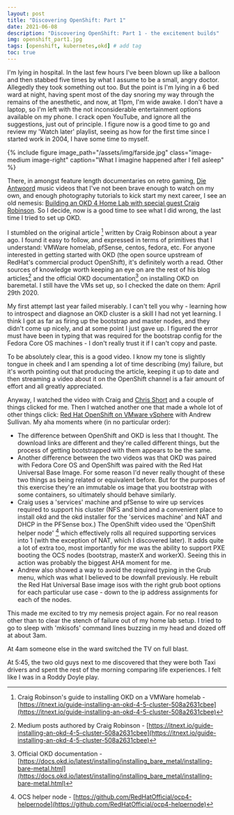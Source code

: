 ```yaml
---
layout: post
title: "Discovering OpenShift: Part 1"
date: 2021-06-08
description: "Discovering OpenShift: Part 1 - the excitement builds"
img: openshift_part1.jpg 
tags: [openshift, kubernetes,okd] # add tag
toc: true
---
```


I'm lying in hospital. In the last few hours I've been blown up like a balloon and then stabbed five times by what I assume to be a small, angry doctor. Allegedly they took something out too. But the point is I'm lying in a 6 bed ward at night, having spent most of the day snoring my way through the remains of the anesthetic, and now, at 11pm, I'm wide awake. I don't have a laptop, so I'm left with the not inconsiderable entertainment options available on my phone. I crack open YouTube, and ignore all the suggestions, just out of principle. I figure now is a good time to go and review my 'Watch later' playlist, seeing as how for the first time since I started work in 2004, I have some time to myself. 

{% include figure image_path="/assets/img/farside.jpg" class="image-medium image-right" caption="What I imagine happened after I fell asleep" %}

There, in amongst feature length documentaries on retro gaming, [Die Antwoord](https://www.youtube.com/watch?v=L-wpS49KN00&list=WL&index=59) music videos that I've not been brave enough to watch on my own, and enough photography tutorials to kick start my next career, I see an old nemesis: [Building an OKD 4 Home Lab with special guest Craig Robinson](https://www.youtube.com/watch?v=qh1zYW7BLxE).  So I decide, now is a good time to see what I did wrong, the last time I tried to set up OKD.

I stumbled on the original article [^1] written by Craig Robinson about a year ago. I found it easy to follow, and expressed in terms of primitives that I understand: VMWare homelab, pfSense, centos, fedora, etc. For anyone interested in getting started with OKD (the open source upstream of RedHat's commercial product OpenShift), it's definitely worth a read. Other sources of knowledge worth keeping an eye on are the rest of his blog articles[^4] and the official OKD documentation[^3] on installing OKD on baremetal. I still have the VMs set up, so I checked the date on them: April 29th 2020. 

My first attempt last year failed miserably. I can't tell you why - learning how to introspect and diagnose an OKD cluster is a skill I had not yet learning. I think I got as far as firing up the bootstrap and master nodes, and they didn't come up nicely, and at some point I just gave up. I figured the error must have been in typing that was required for the bootstrap config for the Fedora Core OS machines - I don't really trust it if I can't copy and paste.

To be absolutely clear, this is a good video. I know my tone is slightly tongue in cheek and I am spending a lot of time describing (my) failure, but it's worth pointing out that producing the article, keeping it up to date and then streaming a video about it on the OpenShift channel is a fair amount of effort and all greatly appreciated. 

Anyway, I watched the video with Craig and [Chris Short](https://chrisshort.net/) and a couple of things clicked for me. Then I watched another one that made a whole lot of other things click: [Red Hat OpenShift on VMware vSphere](https://www.youtube.com/watch?v=Be0dRq0wjWE) with Andrew Sullivan. My aha moments where (in no particular order):
- The difference between OpenShift and OKD is less that I thought. The download links are different and they're called different things, but the process of getting bootstrapped with them appears to be the same. 
- Another difference between the two videos was that OKD was paired with Fedora Core OS and OpenShift was paired with the Red Hat Universal Base Image. For some reason I'd never really thought of these two things as being related or equivalent before. But for the purposes of this exercise they're an immutable os image that you bootstrap with some containers, so ultimately should behave similarly. 
- Craig uses a 'services' machine and pfSense to wire up services required to support his cluster (NFS and bind and a convenient place to install okd and the okd installer for the 'services machine' and NAT and DHCP in the PFSense box.) The OpenShift video used the 'OpenShift helper node' [^2] which effectively rolls all required supporting services into 1 (with the exception of NAT, which I discovered later). It adds quite a lot of extra too, most importantly for me was the ability to support PXE booting the OCS nodes (bootstrap, masterX and workerX). Seeing this in action was probably the biggest AHA moment for me.
- Andrew also showed a way to avoid the required typing in the Grub menu, which was what I believed to be downfall previously. He rebuilt the Red Hat Universal Base image isos with the right grub boot options for each particular use case - down to the ip address assignments for each of the nodes. 

This made me excited to try my nemesis project again. For no real reason other than to clear the stench of failure out of my home lab setup. I tried to go to sleep with 'mkisofs' command lines buzzing in my head and dozed off at about 3am. 

At 4am someone else in the ward switched the TV on full blast.

At 5:45, the two old guys next to me discovered that they were both Taxi drivers and spent the rest of the morning comparing life experiences. I felt like I was in a Roddy Doyle play. 


[^1]: Craig Robinson's guide to installing OKD on a VMWare homelab - [https://itnext.io/guide-installing-an-okd-4-5-cluster-508a2631cbee](https://itnext.io/guide-installing-an-okd-4-5-cluster-508a2631cbee)
[^2]: OCS helper node - [https://github.com/RedHatOfficial/ocp4-helpernode](https://github.com/RedHatOfficial/ocp4-helpernode)
[^3]: Official OKD documentation - [https://docs.okd.io/latest/installing/installing_bare_metal/installing-bare-metal.html](https://docs.okd.io/latest/installing/installing_bare_metal/installing-bare-metal.html)
[^4]: Medium posts authored by Craig Robinson - [https://itnext.io/guide-installing-an-okd-4-5-cluster-508a2631cbee](https://itnext.io/guide-installing-an-okd-4-5-cluster-508a2631cbee)